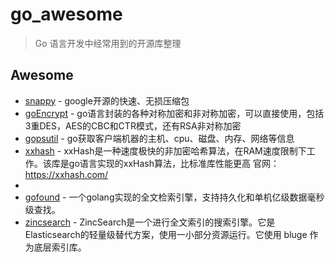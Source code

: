 # go_awesome

> Go 语言开发中经常用到的开源库整理



## Awesome
- [snappy](https://github.com/golang/snappy) - google开源的快速、无损压缩包
- [goEncrypt](https://github.com/wumansgy/goEncrypt) - go语言封装的各种对称加密和非对称加密，可以直接使用，包括3重DES，AES的CBC和CTR模式，还有RSA非对称加密
- [gopsutil](https://github.com/shirou/gopsutil) - go获取客户端机器的主机、cpu、磁盘、内存、网络等信息 
- [xxhash](https://github.com/cespare/xxhash) - xxHash是一种速度极快的非加密哈希算法，在RAM速度限制下工作。该库是go语言实现的xxHash算法，比标准库性能更高 官网：https://xxhash.com/
- 
- [gofound](https://github.com/sea-team/gofound) - 一个golang实现的全文检索引擎，支持持久化和单机亿级数据毫秒级查找。
- [zincsearch](https://github.com/zincsearch/zincsearch) - ZincSearch是一个进行全文索引的搜索引擎。它是Elasticsearch的轻量级替代方案，使用一小部分资源运行。它使用 bluge 作为底层索引库。



